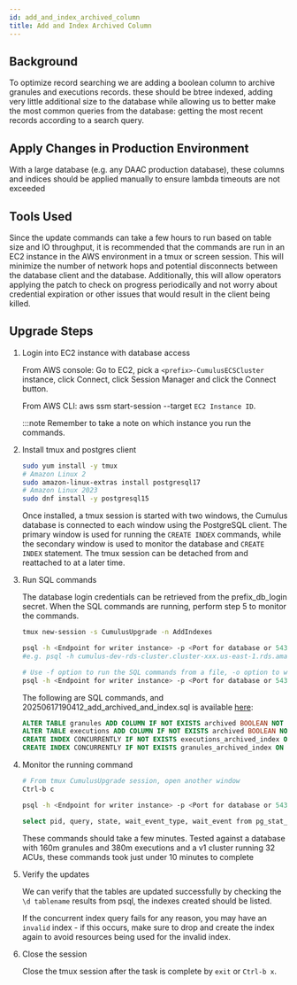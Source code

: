 ```yaml
---
id: add_and_index_archived_column
title: Add and Index Archived Column
---
```


## Background

To optimize record searching we are adding a boolean column to archive granules and executions records. these should be btree indexed, adding very little additional size to the database while allowing us to better make the most common queries from the database: getting the most recent records according to a search query.

## Apply Changes in Production Environment

With a large database (e.g. any DAAC production database), these columns and indices should be applied manually to ensure lambda timeouts are not exceeded

## Tools Used

Since the update commands can take a few hours to run based on table size and IO throughput, it is recommended that the commands are run in an EC2 instance
in the AWS environment in a tmux or screen session. This will minimize the number of network hops and potential disconnects between the database client
and the database. Additionally, this will allow operators applying the patch to check on progress periodically and not worry about credential expiration or
other issues that would result in the client being killed.

## Upgrade Steps

1. Login into EC2 instance with database access

    From AWS console: Go to EC2, pick a `<prefix>-CumulusECSCluster` instance, click Connect, click Session Manager
    and click the Connect button.

    From AWS CLI: aws ssm start-session --target `EC2 Instance ID`.

    :::note Remember to take a note on which instance you run the commands.

2. Install tmux and postgres client

    ```sh
    sudo yum install -y tmux
    # Amazon Linux 2
    sudo amazon-linux-extras install postgresql17
    # Amazon Linux 2023
    sudo dnf install -y postgresql15
    ```

    Once installed, a tmux session is started with two windows, the Cumulus database is connected to each window
    using the PostgreSQL client. The primary window is used for running the `CREATE INDEX` commands, while the secondary
    window is used to monitor the database and `CREATE INDEX` statement. The tmux session can be detached from and
    reattached to at a later time.

3. Run SQL commands

    The database login credentials can be retrieved from the prefix_db_login secret.
    When the SQL commands are running, perform step 5 to monitor the commands.

    ```sh
    tmux new-session -s CumulusUpgrade -n AddIndexes

    psql -h <Endpoint for writer instance> -p <Port for database or 5432> -d <cumulus database name> -U <database admin user> -W
    #e.g. psql -h cumulus-dev-rds-cluster.cluster-xxx.us-east-1.rds.amazonaws.com -p 5432 -d cumulus_test_db -U cumulus_test -W

    # Use -f option to run the SQL commands from a file, -o option to write output to file
    psql -h <Endpoint for writer instance> -p <Port for database or 5432> -d <cumulus database name> -U <database admin user> -f 20250617190412_add_archived_and_index.sql -W
    ```

    The following are SQL commands, and  20250617190412_add_archived_and_index.sql is available
    [here](https://raw.githubusercontent.com/nasa/cumulus/master/packages/db/src/migrations/20250617190412_add_archived_and_index.sql):

    ```sql
    ALTER TABLE granules ADD COLUMN IF NOT EXISTS archived BOOLEAN NOT NULL DEFAULT FALSE;
    ALTER TABLE executions ADD COLUMN IF NOT EXISTS archived BOOLEAN NOT NULL DEFAULT FALSE;
    CREATE INDEX CONCURRENTLY IF NOT EXISTS executions_archived_index ON executions (archived);
    CREATE INDEX CONCURRENTLY IF NOT EXISTS granules_archived_index ON granules (archived);
    ```

4. Monitor the running command

    ```sh
    # From tmux CumulusUpgrade session, open another window
    Ctrl-b c

    psql -h <Endpoint for writer instance> -p <Port for database or 5432> -d <cumulus database name> -U <database admin user> -W

    select pid, query, state, wait_event_type, wait_event from pg_stat_activity where state = 'active';
    ```

    These commands should take a few minutes. Tested against a database with 160m granules and 380m executions and a v1 cluster running 32 ACUs, these commands took just under 10 minutes to complete

5. Verify the updates

     We can verify that the tables are updated successfully by checking the `\d tablename` results from psql, the indexes created should be listed.

     If the concurrent index query fails for any reason, you may have an `invalid` index - if this occurs,
     make sure to drop and create the index again to avoid resources being used for the invalid index.

6. Close the session

    Close the tmux session after the task is complete by `exit` or `Ctrl-b x`.
